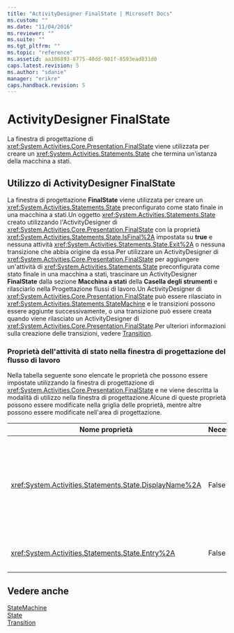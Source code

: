 ```yaml
---
title: "ActivityDesigner FinalState | Microsoft Docs"
ms.custom: ""
ms.date: "11/04/2016"
ms.reviewer: ""
ms.suite: ""
ms.tgt_pltfrm: ""
ms.topic: "reference"
ms.assetid: aa186893-8775-40dd-981f-8593ead831d0
caps.latest.revision: 5
ms.author: "sdanie"
manager: "erikre"
caps.handback.revision: 5
---
```

# ActivityDesigner FinalState
La finestra di progettazione di <xref:System.Activities.Core.Presentation.FinalState> viene utilizzata per creare un <xref:System.Activities.Statements.State> che termina un'istanza della macchina a stati.  
  
## Utilizzo di ActivityDesigner FinalState  
 La finestra di progettazione **FinalState** viene utilizzata per creare un <xref:System.Activities.Statements.State> preconfigurato come stato finale in una macchina a stati.Un oggetto <xref:System.Activities.Statements.State> creato utilizzando l'ActivityDesigner di <xref:System.Activities.Core.Presentation.FinalState> con la proprietà <xref:System.Activities.Statements.State.IsFinal%2A> impostata su **true** e nessuna attività <xref:System.Activities.Statements.State.Exit%2A> o nessuna transizione che abbia origine da essa.Per utilizzare un ActivityDesigner di <xref:System.Activities.Core.Presentation.FinalState> per aggiungere un'attività di <xref:System.Activities.Statements.State> preconfigurata come stato finale in una macchina a stati, trascinare un ActivityDesigner **FinalState** dalla sezione **Macchina a stati** della **Casella degli strumenti** e rilasciarlo nella Progettazione flussi di lavoro.Un ActivityDesigner di <xref:System.Activities.Core.Presentation.FinalState> può essere rilasciato in <xref:System.Activities.Statements.StateMachine> e le transizioni possono essere aggiunte successivamente, o una transizione può essere creata quando viene rilasciato un ActivityDesigner di <xref:System.Activities.Core.Presentation.FinalState>.Per ulteriori informazioni sulla creazione delle transizioni, vedere [Transition](../workflow-designer/transition-activity-designer.md).  
  
### Proprietà dell'attività di stato nella finestra di progettazione del flusso di lavoro  
 Nella tabella seguente sono elencate le proprietà che possono essere impostate utilizzando la finestra di progettazione di <xref:System.Activities.Core.Presentation.FinalState> e ne viene descritta la modalità di utilizzo nella finestra di progettazione.Alcune di queste proprietà possono essere modificate nella griglia delle proprietà, mentre altre possono essere modificate nell'area di progettazione.  
  
|Nome proprietà|Necessaria|Utilizzo|  
|--------------------|----------------|--------------|  
|<xref:System.Activities.Statements.State.DisplayName%2A>|False|Specifica il nome descrittivo dell'ActivityDesigner <xref:System.Activities.Statements.State> nell'intestazione.Il valore predefinito di **Stato**.Facoltativamente, è possibile modificare il valore nella griglia Proprietà o direttamente nell'intestazione dell'ActivityDesigner.<xref:System.Activities.Statements.State.DisplayName%2A> è utilizzato per l'esplorazione tramite la barra di navigazione visualizzata nella parte superiore della Progettazione flussi di lavoro.<br /><br /> Sebbene la proprietà <xref:System.Activities.Statements.State.DisplayName%2A> non sia obbligatoria, se ne consiglia l'utilizzo.|  
|<xref:System.Activities.Statements.State.Entry%2A>|False|Specifica l'azione che si verifica quando viene eseguita la transizione di questo stato.Questo valore può essere impostato trascinando un'attività dalla **Casella degli strumenti** e rilasciandola nella sezione di <xref:System.Activities.Statements.State.Entry%2A> dello stato.|  
  
## Vedere anche  
 [StateMachine](../workflow-designer/statemachine-activity-designer.md)   
 [State](../workflow-designer/state-activity-designer.md)   
 [Transition](../workflow-designer/transition-activity-designer.md)